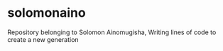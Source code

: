 # solomonaino
Repository belonging to Solomon Ainomugisha,
Writing lines of code to create a new generation
